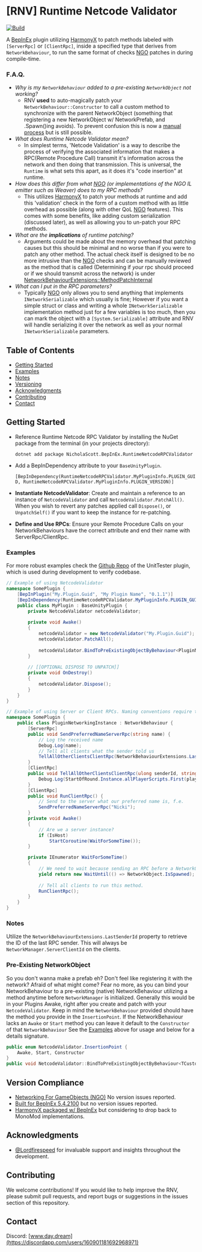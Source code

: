 # [RNV] Runtime Netcode Validator
[![Build](https://github.com/NicholasScott1337/RuntimeNetcodeRPCValidator/actions/workflows/build.yml/badge.svg)](https://github.com/NicholasScott1337/RuntimeNetcodeRPCValidator/actions/workflows/build.yml)

A [BepInEx](#version-compliance) plugin utilizing [HarmonyX](#version-compliance) to patch methods labeled with `[ServerRpc]` or `[ClientRpc]`, inside a specified type that derives from `NetworkBehaviour`, to run the same format of checks [NGO](#version-compliance) patches in during compile-time.

### F.A.Q.

- *Why is my `NetworkBehaviour` added to a pre-existing `NetworkObject` not working?*
    - RNV **used** to auto-magically patch your `NetworkBehaviour::Constructor` to call a custom method  to synchronize with the parent NetworkObject (something that registering a new NetworkObject w/ NetworkPrefab, and .Spawn()ing avoids). To prevent confusion this is now a [manual process](#pre-existing-networkobject) but is still possible.
- *What does Runtime Netcode Validator mean?*
  - In simplest terms, 'Netcode Validation' is a way to describe the process of verifying the associated information that makes a RPC(Remote Procedure Call) transmit it's information across the network and then doing that transmission. This is universal, the `Runtime` is what sets this apart, as it does it's "code insertion" at runtime.
- *How does this differ from what [NGO](#version-compliance) (or implementations of the NGO IL emitter such as Weaver) does to my RPC methods?*
  - This utilizes [HarmonyX](#version-compliance) to patch your methods at runtime and add this 'validation' check in the form of a custom method with as little overhead as possible (along with other QoL [NGO](#version-compliance) features). This comes with some benefits, like adding custom serialization (discussed later), as well as allowing you to un-patch your RPC methods.
- *What are the __implications__ of runtime patching?*
  - Arguments could be made about the memory overhead that patching causes but this should be minimal and no worse than if you were to patch any other method. The actual check itself is designed to be no more intrusive than the [NGO](#version-compliance) checks and can be manually reviewed as the method that is called (Determining if *your* rpc should proceed or if we should transmit across the network) is under [NetworkBehaviourExtensions::MethodPatchInternal](https://github.com/NicholasScott1337/RuntimeNetcodeRPCValidator/blob/main/RuntimeNetcodeRPCValidator/NetworkBehaviourExtensions.cs#L77)
- *What can I put in the RPC parameters?*
  - Typically [NGO](#version-compliance) only allows you to send anything that implements `INetworkSerializable` which usually is fine; However if you want a simple struct or class and writing a whole `INetworkSerializable` implementation method just for a few variables is too much, then you can mark the object with a `[System.Serializable]` attribute and RNV will handle serializing it over the network as well as your normal `INetworkSerializable` parameters.  

## Table of Contents
- [Getting Started](#getting-started)
- [Examples](#examples)
- [Notes](#notes)
- [Versioning](#version-compliance)
- [Acknowledgments](#acknowledgments)
- [Contributing](#contributing)
- [Contact](#contact)

## Getting Started


- Reference Runtime Netcode RPC Validator by installing the NuGet package from the terminal (in your projects directory):

    `dotnet add package NicholaScott.BepInEx.RuntimeNetcodeRPCValidator` 

- Add a BepInDependency  attribute to your `BaseUnityPlugin`.

    `[BepInDependency(RuntimeNetcodeRPCValidator.MyPluginInfo.PLUGIN_GUID, RuntimeNetcodeRPCValidator.MyPluginInfo.PLUGIN_VERSION)]`

- **Instantiate NetcodeValidator**: Create and maintain a reference to an instance of `NetcodeValidator` and call `NetcodeValidator.PatchAll()`. When you wish to revert any patches applied call `Dispose()`, or `UnpatchSelf()` if you want to keep the instance for re-patching.

- **Define and Use RPCs**: Ensure your Remote Procedure Calls on your NetworkBehaviours have the correct attribute and end their name with ServerRpc/ClientRpc.

### Examples

For more robust examples check the [Github Repo](https://github.com/NicholasScott1337/RuntimeNetcodeRPCValidator/tree/main/UnitTester) of the UnitTester plugin, which is used during development to verify codebase.

```csharp
// Example of using NetcodeValidator
namespace SomePlugin {
    [BepInPlugin("My.Plugin.Guid", "My Plugin Name", "0.1.1")]
    [BepInDependency(RuntimeNetcodeRPCValidator.MyPluginInfo.PLUGIN_GUID, RuntimeNetcodeRPCValidator.MyPluginInfo.PLUGIN_VERSION)]
    public class MyPlugin : BaseUnityPlugin {
        private NetcodeValidator netcodeValidator;
        
        private void Awake()
        {
            netcodeValidator = new NetcodeValidator("My.Plugin.Guid");
            netcodeValidator.PatchAll();
            
            netcodeValidator.BindToPreExistingObjectByBehaviour<PluginNetworkingInstance, Terminal>(RuntimeNetcodeRPCValidator.NetcodeValidator.InsertionPoint.Awake);
        }
        
        // [[OPTIONAL DISPOSE TO UNPATCH]]
        private void OnDestroy()
        {
            netcodeValidator.Dispose();
        }
    }
}
```


```csharp
// Example of using Server or Client RPCs. Naming conventions require the method to end with the corresponding attribute name.
namespace SomePlugin {
    public class PluginNetworkingInstance : NetworkBehaviour {
        [ServerRpc]
        public void SendPreferredNameServerRpc(string name) {
            // Log the received name
            Debug.Log(name);
            // Tell all clients what the sender told us
            TellAllOtherClientsClientRpc(NetworkBehaviourExtensions.LastSenderId, name);
        }
        [ClientRpc]
        public void TellAllOtherClientsClientRpc(ulong senderId, string name) {
            Debug.Log(StartOfRound.Instance.allPlayerScripts.First(playerController => playerController.actualClientId == senderId).playerUsername + " is now " + name);
        }
        [ClientRpc]
        public void RunClientRpc() {
            // Send to the server what our preferred name is, f.e.
            SendPreferredNameServerRpc("Nicki");
        }
        private void Awake()
        {
            // Are we a server instance?
            if (IsHost)
                StartCoroutine(WaitForSomeTime());
        }

        private IEnumerator WaitForSomeTime()
        {
            // We need to wait because sending an RPC before a NetworkObject is spawned results in errors.
            yield return new WaitUntil(() => NetworkObject.IsSpawned);
        
            // Tell all clients to run this method.
            RunClientRpc();
        } 
    }
}
```

### Notes

Utilize the `NetworkBehaviourExtensions.LastSenderId` property to retrieve the ID of the last RPC sender. This will always be `NetworkManager.ServerClientId` on the clients.

### Pre-Existing NetworkObject
So you don't wanna make a prefab eh? Don't feel like registering it with the network? Afraid of what might come? Fear no more, as you can bind your NetworkBehaviour to a pre-existing (native) NetworkBehaviour utilizing a method anytime before `NetworkManager` is initialized. Generally this would be in your Plugins Awake, right after you create and patch with your `NetcodeValidator`. Keep in mind the `NetworkBehaviour` provided should have the method you provide in the `InsertionPoint`. If the NetworkBehaviour lacks an `Awake` or `Start` method you can leave it default to the `Constructor` of that `NetworkBehaviour` See the [Examples](#examples) above for usage and below for a details signature.
```csharp
public enum NetcodeValidator.InsertionPoint {
    Awake, Start, Constructor   
}
public void NetcodeValidator::BindToPreExistingObjectByBehaviour<TCustomBehaviour, TNativeBehaviour>(NetcodeValidator.InsertionPoint insertionPoint = NetcodeValidator.InsertionPoint.Constructor)
```

## Version Compliance
- [Networking For GameObjects (NGO)](https://github.com/Unity-Technologies/com.unity.netcode.gameobjects/tree/develop) No version issues reported.
- [Built for BepInEx 5.4.2100](https://github.com/BepInEx/BepInEx) but no version issues reported.
- [HarmonyX packaged w/ BepInEx](https://github.com/BepInEx/HarmonyX/wiki) but considering to drop back to MonoMod implementations.

## Acknowledgments

- [@Lordfirespeed](https://www.discordapp.com/users/290259615059279883) for invaluable support and insights throughout the development.

## Contributing

We welcome contributions! If you would like to help improve the RNV, please submit pull requests, and report bugs or suggestions in the issues section of this repository.

## Contact

Discord: [www.day.dream](https://discordapp.com/users/160901181692968971)